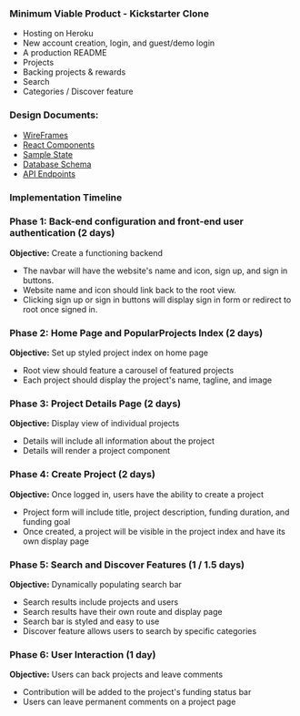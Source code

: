 

### Minimum Viable Product - Kickstarter Clone
  * Hosting on Heroku
  * New account creation, login, and guest/demo login
  * A production README
  * Projects
  * Backing projects & rewards
  * Search
  * Categories / Discover feature


### Design Documents:
  * [WireFrames](https://github.com/mcittar/fullstack_proposal/tree/master/docs/wireframes)
  * [React Components](https://github.com/mcittar/fullstack_proposal/blob/master/docs/component-hierarchy.md)
  * [Sample State](https://github.com/mcittar/fullstack_proposal/blob/master/docs/sample-state)
  * [Database Schema](https://github.com/mcittar/fullstack_proposal/blob/master/docs/schema.md)
  * [API Endpoints](https://github.com/mcittar/fullstack_proposal/blob/master/docs/api-endpoints.md)



### Implementation Timeline

### Phase 1: Back-end configuration and front-end user authentication (2 days)

**Objective:** Create a functioning backend
* The navbar will have the website's name and icon, sign up, and sign in buttons.
* Website name and icon should link back to the root view.
* Clicking sign up or sign in buttons will display sign in form or redirect to root once signed in.

### Phase 2: Home Page and PopularProjects Index (2 days)

**Objective:** Set up styled project index on home page
* Root view should feature a carousel of featured projects
* Each project should display the project's name, tagline, and image

### Phase 3: Project Details Page (2 days)

**Objective:** Display view of individual projects
* Details will include all information about the project
* Details will render a project component

### Phase 4: Create Project (2 days)

**Objective:** Once logged in, users have the ability to create a project
* Project form will include title, project description, funding duration, and funding goal
* Once created, a project will be visible in the project index and have its own display page

### Phase 5: Search and Discover Features (1 / 1.5 days)

**Objective:** Dynamically populating search bar
* Search results include projects and users
* Search results have their own route and display page
* Search bar is styled and easy to use
* Discover feature allows users to search by specific categories

### Phase 6: User Interaction (1 day)

**Objective:** Users can back projects and leave comments
* Contribution will be added to the project's funding status bar
* Users can leave permanent comments on a project page
